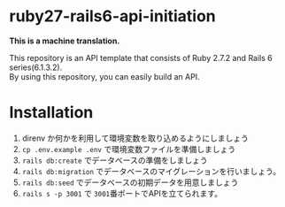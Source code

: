 # ruby27-rails6-api-initiation
**This is a machine translation.**  

This repository is an API template that consists of Ruby 2.7.2 and Rails 6 series(6.1.3.2).  
By using this repository, you can easily build an API.  

# Installation
1. direnv か何かを利用して環境変数を取り込めるようにしましょう
1. `cp .env.example .env` で環境変数ファイルを準備しましょう
1. `rails db:create` でデータベースの準備をしましょう
1. `rails db:migration` でデータベースのマイグレーションを行いましょう。
1. `rails db:seed` でデータベースの初期データを用意しましょう
1. `rails s -p 3001` で `3001`番ポートでAPIを立てられます。
